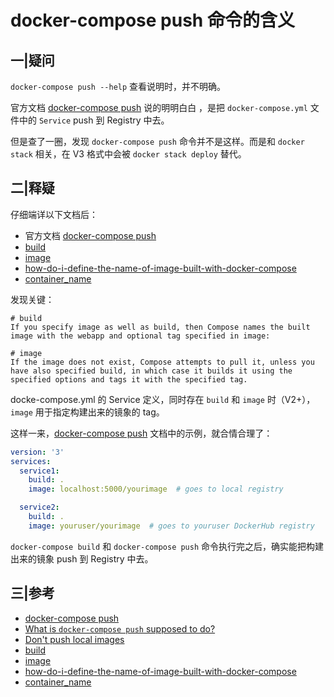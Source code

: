 # docker-compose push 命令的含义

## 一|疑问

`docker-compose push --help` 查看说明时，并不明确。

官方文档 [docker-compose push](https://docs.docker.com/compose/reference/push/) 说的明明白白 ，是把 `docker-compose.yml` 文件中的 `Service` push 到 Registry 中去。

但是查了一圈，发现 `docker-compose push` 命令并不是这样。而是和 `docker stack` 相关，在 V3 格式中会被 `docker stack deploy` 替代。

## 二|释疑

仔细端详以下文档后：

- 官方文档 [docker-compose push](https://docs.docker.com/compose/reference/push/)
- [build](https://docs.docker.com/compose/compose-file/#build)
- [image](https://docs.docker.com/compose/compose-file/#image)
- [how-do-i-define-the-name-of-image-built-with-docker-compose](https://stackoverflow.com/questions/32230577/how-do-i-define-the-name-of-image-built-with-docker-compose)
- [container_name](https://docs.docker.com/compose/compose-file/#container_name)

发现关键：

    # build
    If you specify image as well as build, then Compose names the built image with the webapp and optional tag specified in image:

    # image
    If the image does not exist, Compose attempts to pull it, unless you have also specified build, in which case it builds it using the specified options and tags it with the specified tag.

docke-compose.yml 的 Service 定义，同时存在 `build` 和 `image` 时（V2+），`image` 用于指定构建出来的镜象的 tag。

这样一来，[docker-compose push](https://docs.docker.com/compose/reference/push/) 文档中的示例，就合情合理了：

```yml
version: '3'
services:
  service1:
    build: .
    image: localhost:5000/yourimage  # goes to local registry

  service2:
    build: .
    image: youruser/yourimage  # goes to youruser DockerHub registry
```

`docker-compose build` 和 `docker-compose push` 命令执行完之后，确实能把构建出来的镜象 push 到 Registry 中去。

## 三|参考

- [docker-compose push](https://docs.docker.com/compose/reference/push/)
- [What is `docker-compose push` supposed to do?](https://github.com/docker/compose/issues/4283)
- [Don't push local images](https://github.com/docker/compose/issues/6112)
- [build](https://docs.docker.com/compose/compose-file/#build)
- [image](https://docs.docker.com/compose/compose-file/#image)
- [how-do-i-define-the-name-of-image-built-with-docker-compose](https://stackoverflow.com/questions/32230577/how-do-i-define-the-name-of-image-built-with-docker-compose)
- [container_name](https://docs.docker.com/compose/compose-file/#container_name)